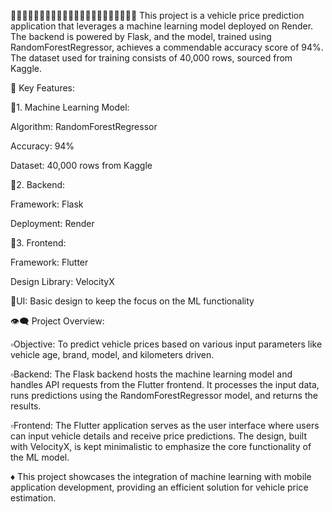 🔰🔰🔰🔰🔰🔰🔰🔰🔰🔰🔰🔰🔰🔰🔰🔰🔰🔰🔰🔰🔰🔰
This project is a vehicle price prediction application that leverages a machine learning model deployed on Render. The backend is powered by Flask, and the model, trained using RandomForestRegressor, achieves a commendable accuracy score of 94%. The dataset used for training consists of 40,000 rows, sourced from Kaggle.

🔷 Key Features:

🔹1. Machine Learning Model:

Algorithm: RandomForestRegressor

Accuracy: 94%

Dataset: 40,000 rows from Kaggle



🔹2. Backend:

Framework: Flask

Deployment: Render



🔹3. Frontend:

Framework: Flutter

Design Library: VelocityX

🔸UI: Basic design to keep the focus on the ML functionality




👁️‍🗨️ Project Overview:

▫️Objective: To predict vehicle prices based on various input parameters like vehicle age, brand, model, and kilometers driven.

▫️Backend: The Flask backend hosts the machine learning model and handles API requests from the Flutter frontend. It processes the input data, runs predictions using the RandomForestRegressor model, and returns the results.

▫️Frontend: The Flutter application serves as the user interface where users can input vehicle details and receive price predictions. The design, built with VelocityX, is kept minimalistic to emphasize the core functionality of the ML model.


♦️ This project showcases the integration of machine learning with mobile application development, providing an efficient solution for vehicle price estimation.
